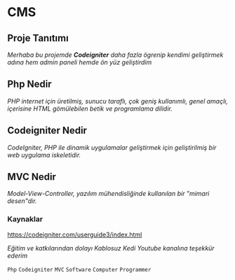 # CMS

## Proje Tanıtımı 

*Merhaba  bu projemde **Codeigniter** daha fazla ögrenip kendimi geliştirmek adına hem admin paneli hemde ön yüz geliştirdim*

## Php Nedir 

*PHP internet için üretilmiş, sunucu taraflı, çok geniş kullanımlı, genel amaçlı, içerisine HTML gömülebilen betik ve programlama dilidir.*

## Codeigniter Nedir

*CodeIgniter, PHP ile dinamik uygulamalar geliştirmek için geliştirilmiş bir web uygulama iskeletidir.*

## MVC Nedir

*Model-View-Controller, yazılım mühendisliğinde kullanılan bir "mimari desen"dir.*

### Kaynaklar ###
https://codeigniter.com/userguide3/index.html

*Eğitim ve katkılarından dolayı Kablosuz Kedi Youtube kanalına teşekkür ederim*

```Php``` ```Codeigniter``` ```MVC``` ```Software``` ```Computer``` ```Programmer``` 
